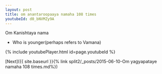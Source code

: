 ```yaml
---
layout: post
title: om anantaroopaaya namaha 108 times
youtubeId: d0_bNVMZy9A
---
```

 
 
Om Kanishtaya nama 
 
 -  Who is younger(perhaps refers to Vamana) 
 
  
 
  
 
 
 
 
 
 


{% include youtubePlayer.html id=page.youtubeId %}
 
[Next]({{ site.baseurl }}{% link  split2/_posts/2015-06-10-Om yagyapataye namaha 108 times.md%})
 
